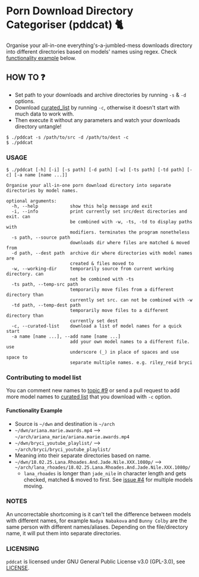 # Porn Download Directory Categoriser (pddcat) 🐈
Organise your all-in-one everything's-a-jumbled-mess downloads directory into different directories based on models' names using regex. Check [functionality example](#functionality-example) below.

## HOW TO ❓
* Set path to your downloads and archive directories by running `-s` & `-d` options.
* Download [curated_list](db/curated_list.txt) by running `-c`, otherwise it doesn't start with much data to work with.
* Then execute it without any parameters and watch your downloads directory untangle!
```
$ ./pddcat -s /path/to/src -d /path/to/dest -c
$ ./pddcat
```

### USAGE
```
$ ./pddcat [-h] [-i] [-s path] [-d path] [-w] [-ts path] [-td path] [-c] [-a name [name ...]]

Organise your all-in-one porn download directory into separate directories by model names.

optional arguments:
  -h, --help            show this help message and exit
  -i, --info            print currently set src/dest directories and exit. can
                        be combined with -w, -ts, -td to display paths with
                        modifiers. terminates the program nonetheless
  -s path, --source path
                        downloads dir where files are matched & moved from
  -d path, --dest path  archive dir where directories with model names are
                        created & files moved to
  -w, --working-dir     temporarily source from current working directory. can
                        not be combined with -ts
  -ts path, --temp-src path
                        temporarily move files from a different directory than
                        currently set src. can not be combined with -w
  -td path, --temp-dest path
                        temporarily move files to a different directory than
                        currently set dest
  -c, --curated-list    download a list of model names for a quick start
  -a name [name ...], --add name [name ...]
                        add your own model names to a different file. use
                        underscore (_) in place of spaces and use space to
                        separate multiple names. e.g. riley_reid bryci

```

### Contributing to model list
You can comment new names to [topic #9](https://github.com/kittenparry/pddcat/issues/9) or send a pull request to add more model names to [curated list](db/curated_list.txt) that you download with `-c` option.

#### Functionality Example
 * Source is `~/dwn` and destination is `~/arch`
 * `~/dwn/ariana.marie.awards.mp4` --> `~/arch/ariana_marie/ariana.marie.awards.mp4`
 * `~/dwn/bryci_youtube_playlist/` --> `~/arch/bryci/bryci_youtube_playlist/`
 * Meaning into their separate directories based on name.
 * `~/dwn/18.02.25.Lana.Rhoades.And.Jade.Nile.XXX.1080p/` --> `~/arch/lana_rhoades/18.02.25.Lana.Rhoades.And.Jade.Nile.XXX.1080p/`
   * `lana_rhoades` is longer than `jade_nile` in character length and gets checked, matched & moved to first. See [issue #4](https://github.com/kittenparry/pddcat/issues/4) for multiple models moving.

### NOTES
An uncorrectable shortcoming is it can't tell the difference between models with different names, for example `Nadya Nabakova` and `Bunny Colby` are the same person with different names/aliases. Depending on the file/directory name, it will put them into separate directories.

### LICENSING
`pddcat` is licensed under GNU General Public License v3.0 (GPL-3.0), see [LICENSE](LICENSE).
